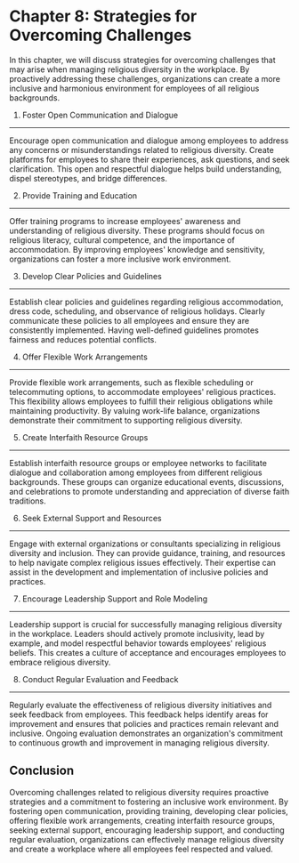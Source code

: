 Chapter 8: Strategies for Overcoming Challenges
===============================================

In this chapter, we will discuss strategies for overcoming challenges that may arise when managing religious diversity in the workplace. By proactively addressing these challenges, organizations can create a more inclusive and harmonious environment for employees of all religious backgrounds.

1. Foster Open Communication and Dialogue
-----------------------------------------

Encourage open communication and dialogue among employees to address any concerns or misunderstandings related to religious diversity. Create platforms for employees to share their experiences, ask questions, and seek clarification. This open and respectful dialogue helps build understanding, dispel stereotypes, and bridge differences.

2. Provide Training and Education
---------------------------------

Offer training programs to increase employees' awareness and understanding of religious diversity. These programs should focus on religious literacy, cultural competence, and the importance of accommodation. By improving employees' knowledge and sensitivity, organizations can foster a more inclusive work environment.

3. Develop Clear Policies and Guidelines
----------------------------------------

Establish clear policies and guidelines regarding religious accommodation, dress code, scheduling, and observance of religious holidays. Clearly communicate these policies to all employees and ensure they are consistently implemented. Having well-defined guidelines promotes fairness and reduces potential conflicts.

4. Offer Flexible Work Arrangements
-----------------------------------

Provide flexible work arrangements, such as flexible scheduling or telecommuting options, to accommodate employees' religious practices. This flexibility allows employees to fulfill their religious obligations while maintaining productivity. By valuing work-life balance, organizations demonstrate their commitment to supporting religious diversity.

5. Create Interfaith Resource Groups
------------------------------------

Establish interfaith resource groups or employee networks to facilitate dialogue and collaboration among employees from different religious backgrounds. These groups can organize educational events, discussions, and celebrations to promote understanding and appreciation of diverse faith traditions.

6. Seek External Support and Resources
--------------------------------------

Engage with external organizations or consultants specializing in religious diversity and inclusion. They can provide guidance, training, and resources to help navigate complex religious issues effectively. Their expertise can assist in the development and implementation of inclusive policies and practices.

7. Encourage Leadership Support and Role Modeling
-------------------------------------------------

Leadership support is crucial for successfully managing religious diversity in the workplace. Leaders should actively promote inclusivity, lead by example, and model respectful behavior towards employees' religious beliefs. This creates a culture of acceptance and encourages employees to embrace religious diversity.

8. Conduct Regular Evaluation and Feedback
------------------------------------------

Regularly evaluate the effectiveness of religious diversity initiatives and seek feedback from employees. This feedback helps identify areas for improvement and ensures that policies and practices remain relevant and inclusive. Ongoing evaluation demonstrates an organization's commitment to continuous growth and improvement in managing religious diversity.

Conclusion
----------

Overcoming challenges related to religious diversity requires proactive strategies and a commitment to fostering an inclusive work environment. By fostering open communication, providing training, developing clear policies, offering flexible work arrangements, creating interfaith resource groups, seeking external support, encouraging leadership support, and conducting regular evaluation, organizations can effectively manage religious diversity and create a workplace where all employees feel respected and valued.
